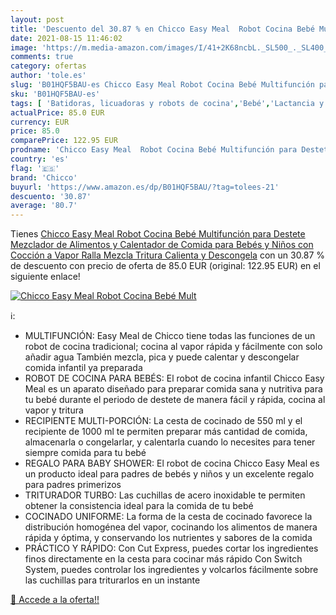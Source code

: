 ```yaml
---
layout: post
title: 'Descuento del 30.87 % en Chicco Easy Meal  Robot Cocina Bebé Mult'
date: 2021-08-15 11:46:02
image: 'https://m.media-amazon.com/images/I/41+2K68ncbL._SL500_._SL400_.jpg'
comments: true
category: ofertas
author: 'tole.es'
slug: 'B01HQF5BAU-es Chicco Easy Meal Robot Cocina Bebé Multifunción para...'
sku: 'B01HQF5BAU-es'
tags: [ 'Batidoras, licuadoras y robots de cocina','Bebé','Lactancia y alimentación','Robots de cocina','bebé','bebés','chicco', ]
actualPrice: 85.0 EUR
currency: EUR
price: 85.0
comparePrice: 122.95 EUR
prodname: 'Chicco Easy Meal  Robot Cocina Bebé Multifunción para Destete  Mezclador de Alimentos y Calentador de Comida para Bebés y Niños con Cocción a Vapor  Ralla  Mezcla  Tritura  Calienta y Descongela'
country: 'es'
flag: '🇪🇸'
brand: 'Chicco'
buyurl: 'https://www.amazon.es/dp/B01HQF5BAU/?tag=tolees-21'
descuento: '30.87'
average: '80.7'
---
```


Tienes [Chicco Easy Meal  Robot Cocina Bebé Multifunción para Destete  Mezclador de Alimentos y Calentador de Comida para Bebés y Niños con Cocción a Vapor  Ralla  Mezcla  Tritura  Calienta y Descongela](https://www.amazon.es/dp/B01HQF5BAU/?tag=tolees-21) con un 30.87 % de descuento con precio de oferta de 85.0 EUR (original: 122.95 EUR) en el siguiente enlace!

[![Chicco Easy Meal  Robot Cocina Bebé Mult](https://m.media-amazon.com/images/I/41+2K68ncbL._SL500_._SL400_.jpg)](https://www.amazon.es/dp/B01HQF5BAU/?tag=tolees-21)

ℹ️:

- MULTIFUNCIÓN: Easy Meal de Chicco tiene todas las funciones de un robot de cocina tradicional; cocina al vapor rápida y fácilmente con solo añadir agua También mezcla, pica y puede calentar y descongelar comida infantil ya preparada
- ROBOT DE COCINA PARA BEBÉS: El robot de cocina infantil Chicco Easy Meal es un aparato diseñado para preparar comida sana y nutritiva para tu bebé durante el periodo de destete de manera fácil y rápida, cocina al vapor y tritura
- RECIPIENTE MULTI-PORCIÓN: La cesta de cocinado de 550 ml y el recipiente de 1000 ml te permiten preparar más cantidad de comida, almacenarla o congelarlar, y calentarla cuando lo necesites para tener siempre comida para tu bebé
- REGALO PARA BABY SHOWER: El robot de cocina Chicco Easy Meal es un producto ideal para padres de bebés y niños y un excelente regalo para padres primerizos
- TRITURADOR TURBO: Las cuchillas de acero inoxidable te permiten obtener la consistencia ideal para la comida de tu bebé
- COCINADO UNIFORME: La forma de la cesta de cocinado favorece la distribución homogénea del vapor, cocinando los alimentos de manera rápida y óptima, y conservando los nutrientes y sabores de la comida
- PRÁCTICO Y RÁPIDO: Con Cut Express, puedes cortar los ingredientes finos directamente en la cesta para cocinar más rápido Con Switch System, puedes controlar los ingredientes y volcarlos fácilmente sobre las cuchillas para triturarlos en un instante

[🛒 Accede a la oferta!!](https://www.amazon.es/dp/B01HQF5BAU/?tag=tolees-21)
